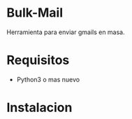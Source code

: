 # Bulk-Mail

Herramienta para enviar gmails en masa.

# Requisitos
 - Python3 o mas nuevo

# Instalacion
